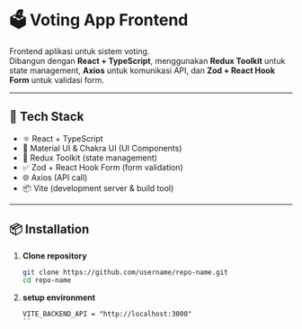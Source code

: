# 🗳️ Voting App Frontend

Frontend aplikasi untuk sistem voting.  
Dibangun dengan **React + TypeScript**, menggunakan **Redux Toolkit** untuk state management, **Axios** untuk komunikasi API, dan **Zod + React Hook Form** untuk validasi form.

---

## 🚀 Tech Stack

- ⚛️ React + TypeScript
- 🎨 Material UI & Chakra UI (UI Components)
- 🔄 Redux Toolkit (state management)
- ✅ Zod + React Hook Form (form validation)
- 🌐 Axios (API call)
- 📦 Vite (development server & build tool)

---

## 📦 Installation

1. **Clone repository**

   ```bash
   git clone https://github.com/username/repo-name.git
   cd repo-name
   ```

2. **setup environment**
   ```env
   VITE_BACKEND_API = "http://localhost:3000"
   ``
   ```
